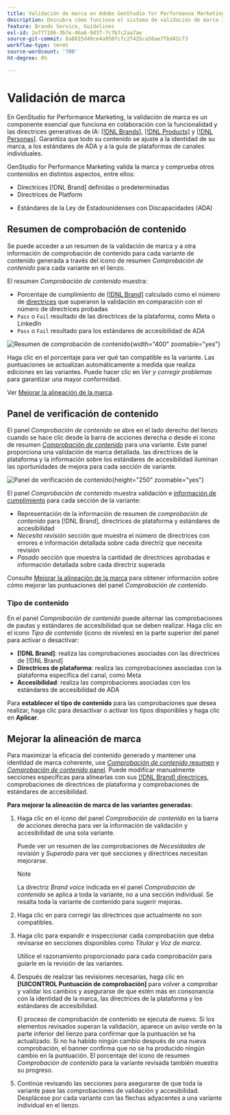 ```yaml
---
title: Validación de marca en Adobe GenStudio for Performance Marketing
description: Descubra cómo funciona el sistema de validación de marca integrado en GenStudio for Performance Marketing.
feature: Brands Service, Guidelines
exl-id: 2e777186-3b7e-46a6-9d37-7c7b7c2aa7ae
source-git-commit: 8a8815d49ce4a950fcfc2f425ca58ae7fbd42c73
workflow-type: tm+mt
source-wordcount: '700'
ht-degree: 0%

---
```


# Validación de marca

En GenStudio for Performance Marketing, la validación de marca es un componente esencial que funciona en colaboración con la funcionalidad y las directrices generativas de IA: [[!DNL Brands]](/help/user-guide/guidelines/brands.md), [[!DNL Products]](/help/user-guide/guidelines/products.md) y [[!DNL Personas]](/help/user-guide/guidelines/personas.md). Garantiza que todo su contenido se ajuste a la identidad de su marca, a los estándares de ADA y a la guía de plataformas de canales individuales.

GenStudio for Performance Marketing valida la marca y comprueba otros contenidos en distintos aspectos, entre ellos:

* Directrices [!DNL Brand] definidas o predeterminadas
* Directrices de Platform
<!-- * Ethical considerations related to gender, ethnicity, race, disability status, and age in AI-generated content -->
* Estándares de la Ley de Estadounidenses con Discapacidades (ADA)

## Resumen de comprobación de contenido

Se puede acceder a un resumen de la validación de marca y a otra información de comprobación de contenido para cada variante de contenido generada a través del icono de resumen _Comprobación de contenido_ para cada variante en el lienzo.

El resumen _Comprobación de contenido_ muestra:

* Porcentaje de cumplimiento de [[!DNL Brand]](brands.md) calculado como el número de [directrices](overview.md) que superaron la validación en comparación con el número de directrices probadas
* `Pass` o `Fail` resultado de las directrices de la plataforma, como Meta o LinkedIn
* `Pass` o `Fail` resultado para los estándares de accesibilidad de ADA

![Resumen de comprobación de contenido](/help/assets/content-check-summary.png){width="400" zoomable="yes"}

Haga clic en el porcentaje para ver qué tan compatible es la variante. Las puntuaciones se actualizan automáticamente a medida que realiza ediciones en las variantes. Puede hacer clic en _Ver y corregir problemas_ para garantizar una mayor conformidad.

Ver [Mejorar la alineación de la marca](#improve-brand-alignment).

## Panel de verificación de contenido

El panel _Comprobación de contenido_ se abre en el lado derecho del lienzo cuando se hace clic desde la barra de acciones derecha _o_ desde el icono de resumen [_Comprobación de contenido_](#content-check-summary) para una variante. Este panel proporciona una validación de marca detallada. las directrices de la plataforma y la información sobre los estándares de accesibilidad iluminan las oportunidades de mejora para cada sección de variante.

![Panel de verificación de contenido](/help/assets/content-check-panel.png){height="250" zoomable="yes"}

El panel _Comprobación de contenido_ muestra validación e [información de cumplimiento](/help/user-guide/guidelines/overview.md#compliance) para cada sección de la variante:

* Representación de la información de resumen de _comprobación de contenido_ para [!DNL Brand], directrices de plataforma y estándares de accesibilidad
* _Necesita revisión_ sección que muestra el número de directrices con errores e información detallada sobre cada directriz que necesita revisión
* _Pasado_ sección que muestra la cantidad de directrices aprobadas e información detallada sobre cada directriz superada

Consulte [Mejorar la alineación de la marca](#improve-brand-alignment) para obtener información sobre cómo mejorar las puntuaciones del panel _Comprobación de contenido_.

### Tipo de contenido

En el panel _Comprobación de contenido_ puede alternar las comprobaciones de pautas y estándares de accesibilidad que se deben realizar. Haga clic en el icono _Tipo de contenido_ (icono de niveles) en la parte superior del panel para activar o desactivar:

* **[!DNL Brand]**: realiza las comprobaciones asociadas con las directrices de [!DNL Brand]
* **Directrices de plataforma**: realiza las comprobaciones asociadas con la plataforma específica del canal, como Meta
* **Accesibilidad**: realiza las comprobaciones asociadas con los estándares de accesibilidad de ADA

Para **establecer el tipo de contenido** para las comprobaciones que desea realizar, haga clic para desactivar o activar los tipos disponibles y haga clic en **Aplicar**.

## Mejorar la alineación de marca

Para maximizar la eficacia del contenido generado y mantener una identidad de marca coherente, use [_Comprobación de contenido_ resumen](#content-check-summary) y [_Comprobación de contenido_ panel](#content-check-panel). Puede modificar manualmente secciones específicas para alinearlas con sus [[!DNL Brand] directrices](brands.md), comprobaciones de directrices de plataforma y comprobaciones de estándares de accesibilidad.

**Para mejorar la alineación de marca de las variantes generadas**:

1. Haga clic en el icono del panel _Comprobación de contenido_ en la barra de acciones derecha para ver la información de validación y accesibilidad de una sola variante.

   Puede ver un resumen de las comprobaciones de _Necesidades de revisión_ y _Superado_ para ver qué secciones y directrices necesitan mejorarse.

   >[!NOTE]
   >
   > La directriz _Brand voice_ indicada en el panel _Comprobación de contenido_ se aplica a toda la variante, no a una sección individual. Se resalta toda la variante de contenido para sugerir mejoras.

1. Haga clic en para corregir las directrices que actualmente no son compatibles.
1. Haga clic para expandir e inspeccionar cada comprobación que deba revisarse en secciones disponibles como _Titular_ y _Voz de marca_.

   Utilice el razonamiento proporcionado para cada comprobación para guiarle en la revisión de las variantes.

1. Después de realizar las revisiones necesarias, haga clic en **[!UICONTROL Puntuación de comprobación]** para volver a comprobar y validar los cambios y asegurarse de que estén más en consonancia con la identidad de la marca, las directrices de la plataforma y los estándares de accesibilidad.

   El proceso de comprobación de contenido se ejecuta de nuevo. Si los elementos revisados superan la validación, aparece un aviso verde en la parte inferior del lienzo para confirmar que la puntuación se ha actualizado. Si no ha habido ningún cambio después de una nueva comprobación, el banner confirma que no se ha producido ningún cambio en la puntuación. El porcentaje del icono de resumen _Comprobación de contenido_ para la variante revisada también muestra su progreso.

1. Continúe revisando las secciones para asegurarse de que toda la variante pase las comprobaciones de validación y accesibilidad. Desplácese por cada variante con las flechas adyacentes a una variante individual en el lienzo.

